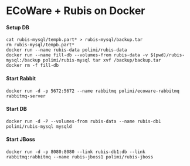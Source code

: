 # ECoWare + Rubis on Docker

#### Setup DB
```
cat rubis-mysql/tempb.part* > rubis-mysql/backup.tar
rm rubis-mysql/tempb.part*
docker run --name rubis-data polimi/rubis-data
docker run --name fill-db --volumes-from rubis-data -v $(pwd)/rubis-mysql:/backup polimi/rubis-mysql tar xvf /backup/backup.tar
docker rm -f fill-db
```

#### Start Rabbit
```
docker run -d -p 5672:5672 --name rabbitmq polimi/ecoware-rabbitmq rabbitmq-server
```

#### Start DB
```
docker run -d -P --volumes-from rubis-data --name rubis-db1 polimi/rubis-mysql mysqld
```

#### Start JBoss
```
docker run -d -p 8080:8080 --link rubis-db1:db --link rabbitmq:rabbitmq --name rubis-jboss1 polimi/rubis-jboss
```
